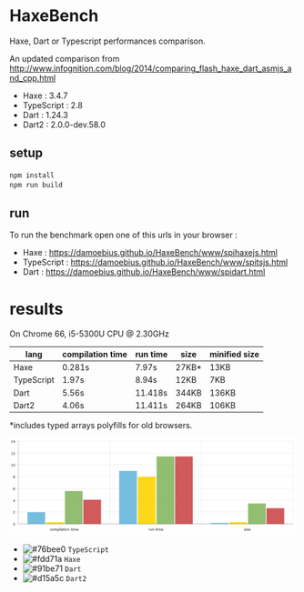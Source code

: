 # HaxeBench
Haxe, Dart or Typescript performances comparison.

An updated comparison from http://www.infognition.com/blog/2014/comparing_flash_haxe_dart_asmjs_and_cpp.html

- Haxe : 3.4.7
- TypeScript : 2.8
- Dart : 1.24.3
- Dart2 : 2.0.0-dev.58.0

## setup

```bash
npm install
npm run build
```

## run

To run the benchmark open one of this urls in your browser :

- Haxe : https://damoebius.github.io/HaxeBench/www/spihaxejs.html
- TypeScript : https://damoebius.github.io/HaxeBench/www/spitsjs.html
- Dart : https://damoebius.github.io/HaxeBench/www/spidart.html


# results

On Chrome 66, i5-5300U CPU @ 2.30GHz

| lang  | compilation time | run time | size | minified size |
| ------------- | ------------- |------------- |------------- |------------- |
| Haxe  | 0.281s  | 7.97s  | 27KB*  | 13KB  |
| TypeScript  | 1.97s  | 8.94s  | 12KB  | 7KB |
| Dart  | 5.56s  | 11.418s  | 344KB  | 136KB |
| Dart2  | 4.06s  | 11.411s  | 264KB  | 106KB |

\*includes typed arrays polyfills for old browsers.

![result](/docs/result.png)
- ![#76bee0](https://placehold.it/15/76bee0/000000?text=+) `TypeScript`
- ![#fdd71a](https://placehold.it/15/fdd71a/000000?text=+) `Haxe`
- ![#91be71](https://placehold.it/15/91be71/000000?text=+) `Dart`
- ![#d15a5c](https://placehold.it/15/d15a5c/000000?text=+) `Dart2`
